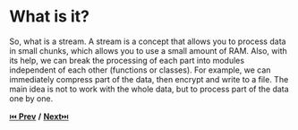 # What is it?

So, what is a stream. A stream is a concept that allows you to process data in small chunks, which allows you to use a small amount of RAM. Also, with its help, we can break the processing of each part into modules independent of each other (functions or classes). For example, we can immediately compress part of the data, then encrypt and write to a file. The main idea is not to work with the whole data, but to process part of the data one by one.

[⏮️ **Prev**](./why-page.md) **/** [**Next**⏭️](./what-it-solves-page.md)
